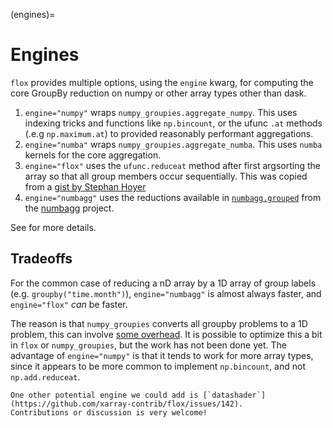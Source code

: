 (engines)=

# Engines

`flox` provides multiple options, using the `engine` kwarg, for computing the core GroupBy reduction on numpy or other array types other than dask.

1. `engine="numpy"` wraps `numpy_groupies.aggregate_numpy`. This uses indexing tricks and functions like `np.bincount`, or the ufunc `.at` methods
   (.e.g `np.maximum.at`) to provided reasonably performant aggregations.
1. `engine="numba"` wraps `numpy_groupies.aggregate_numba`. This uses `numba` kernels for the core aggregation.
1. `engine="flox"` uses the `ufunc.reduceat` method after first argsorting the array so that all group members occur sequentially. This was copied from
   a [gist by Stephan Hoyer](https://gist.github.com/shoyer/f538ac78ae904c936844)
1. `engine="numbagg"` uses the reductions available in [`numbagg.grouped`](https://github.com/numbagg/numbagg/blob/main/numbagg/grouped.py)
   from the [numbagg](https://github.com/numbagg/numbagg) project.

See [](arrays) for more details.

## Tradeoffs

For the common case of reducing a nD array by a 1D array of group labels (e.g. `groupby("time.month")`), `engine="numbagg"` is almost always faster, and `engine="flox"` *can* be faster.

The reason is that `numpy_groupies` converts all groupby problems to a 1D problem, this can involve [some overhead](https://github.com/ml31415/numpy-groupies/pull/46).
It is possible to optimize this a bit in `flox` or `numpy_groupies`, but the work has not been done yet.
The advantage of `engine="numpy"` is that it tends to work for more array types, since it appears to be more common to implement `np.bincount`, and not `np.add.reduceat`.

```{tip}
One other potential engine we could add is [`datashader`](https://github.com/xarray-contrib/flox/issues/142).
Contributions or discussion is very welcome!
```
